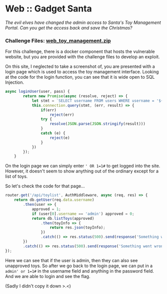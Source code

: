 # Web :: Gadget Santa

*The evil elves have changed the admin access to Santa's Toy Management Portal. Can you get the access back and save the Christmas?*

### Challenge Files: [web_toy_management.zip](web_toy_management.zip)

For this challenge, there is a docker component that hosts the vulnerable website, but you are provided with the challenge files to develop an exploit.

On this site, I neglected to take a screenshot of, you are presented with a login page which is used to access the toy management interface. Looking at the code for the login function, you can see that it is wide open to SQL Injection.

```js
async loginUser(user, pass) {
		return new Promise(async (resolve, reject) => {
			let stmt = `SELECT username FROM users WHERE username = '${user}' and password = '${pass}'`;
			this.connection.query(stmt, (err, result) => {
				if(err)
					reject(err)
				try {
					resolve(JSON.parse(JSON.stringify(result)))
				}
				catch (e) {
					reject(e)
				}
			})
		});
	}
```

On the login page we can simply enter `' OR 1=1#` to get logged into the site. However, it doesn't seem to show anything out of the ordinary except for a list of toys.

So let's check the code for that page...

```js 
router.get('/api/toylist', AuthMiddleware, async (req, res) => {
	return db.getUser(req.data.username)
		.then(user => {
			approved = 1;
			if (user[0].username == 'admin') approved = 0;
			return db.listToys(approved)
				.then(toyInfo => {
					return res.json(toyInfo);
				})
				.catch(() => res.status(500).send(response('Something went wrong!')));
		})
		.catch(() => res.status(500).send(response('Something went wrong!')));
});
```

Here we can see that if the user is admin, then they can also see unapproved toys. So after we go back to the login page, we can put in a ```admin' or 1=1#``` in the username field and anything in the password field. And we are able to login and see the flag.

(Sadly I didn't copy it down >.<)